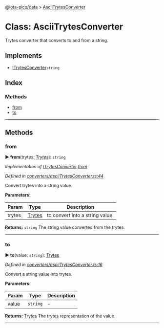 [@iota-pico/data](../README.md) > [AsciiTrytesConverter](../classes/asciitrytesconverter.md)



# Class: AsciiTrytesConverter


Trytes converter that converts to and from a string.

## Implements

* [ITrytesConverter](../interfaces/itrytesconverter.md)`string`

## Index

### Methods

* [from](asciitrytesconverter.md#from)
* [to](asciitrytesconverter.md#to)



---
## Methods
<a id="from"></a>

###  from

► **from**(trytes: *[Trytes](trytes.md)*): `string`



*Implementation of [ITrytesConverter](../interfaces/itrytesconverter.md).[from](../interfaces/itrytesconverter.md#from)*

*Defined in [converters/asciiTrytesConverter.ts:44](https://github.com/iotaeco/iota-pico-data/blob/af0ab77/src/converters/asciiTrytesConverter.ts#L44)*



Convert trytes into a string value.


**Parameters:**

| Param | Type | Description |
| ------ | ------ | ------ |
| trytes | [Trytes](trytes.md)   |  to convert into a string value. |





**Returns:** `string`
The string value converted from the trytes.






___

<a id="to"></a>

###  to

► **to**(value: *`string`*): [Trytes](trytes.md)



*Defined in [converters/asciiTrytesConverter.ts:16](https://github.com/iotaeco/iota-pico-data/blob/af0ab77/src/converters/asciiTrytesConverter.ts#L16)*



Convert a string value into trytes.


**Parameters:**

| Param | Type | Description |
| ------ | ------ | ------ |
| value | `string`   |  - |





**Returns:** [Trytes](trytes.md)
The trytes representation of the value.






___


